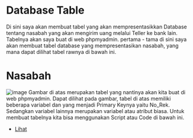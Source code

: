 # Database Table
Di sini saya akan membuat tabel yang akan mempresentasikkan Database tentang nasabah yang akan mengirim uang melalui Teller ke bank lain. Tabelnya akan saya buat di web phpmyadmin.
pertama - tama di sini saya akan membuat tabel database yang mempresentasikan nasabah, yang mana dapat dilihat tabel rawnya di bawah ini.
# Nasabah
![image](https://github.com/Ridhohertaputra/Database-Table/assets/131152285/65bc7af0-2858-42ad-9478-0382b1d071eb)
Gambar di atas merupakan tabel yang nantinya akan kita buat di web phpmyadmin. Dapat dilihat pada gambar, tabel di atas memiliki beberapa variabel dan yang menjadi Primary Keynya yaitu No_Rek. Sedangkan variabel lainnya merupakan variabel atau atribut biasa. Untuk membuat tabelnya kita bisa menggunakan Script atau Code di bawah ini.
* [Lihat](https://github.com/Ridhohertaputra/Database-Table/blob/main/nasabah.sql)
 
